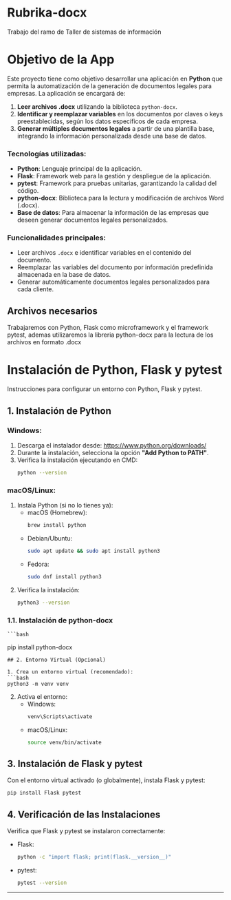 # Rubrika-docx
Trabajo del ramo de Taller de sistemas de información

# Objetivo de la App

Este proyecto tiene como objetivo desarrollar una aplicación en **Python** que permita la automatización de la generación de documentos legales para empresas. La aplicación se encargará de:

1. **Leer archivos .docx** utilizando la biblioteca `python-docx`.
2. **Identificar y reemplazar variables** en los documentos por claves o keys preestablecidas, según los datos específicos de cada empresa.
3. **Generar múltiples documentos legales** a partir de una plantilla base, integrando la información personalizada desde una base de datos.

### Tecnologías utilizadas:
- **Python**: Lenguaje principal de la aplicación.
- **Flask**: Framework web para la gestión y despliegue de la aplicación.
- **pytest**: Framework para pruebas unitarias, garantizando la calidad del código.
- **python-docx**: Biblioteca para la lectura y modificación de archivos Word (.docx).
- **Base de datos**: Para almacenar la información de las empresas que deseen generar documentos legales personalizados.

### Funcionalidades principales:
- Leer archivos `.docx` e identificar variables en el contenido del documento.
- Reemplazar las variables del documento por información predefinida almacenada en la base de datos.
- Generar automáticamente documentos legales personalizados para cada cliente.
  
## Archivos necesarios

Trabajaremos con Python, Flask como microframework y el framework pytest, ademas utilizaremos la libreria python-docx para la lectura de los archivos en formato .docx

# Instalación de Python, Flask y pytest

Instrucciones para configurar un entorno con Python, Flask y pytest.

## 1. Instalación de Python

### Windows:
1. Descarga el instalador desde: https://www.python.org/downloads/
2. Durante la instalación, selecciona la opción **"Add Python to PATH"**.
3. Verifica la instalación ejecutando en CMD:
   ```bash
   python --version
   ```

### macOS/Linux:
1. Instala Python (si no lo tienes ya):
   - macOS (Homebrew):
     ```bash
     brew install python
     ```
   - Debian/Ubuntu:
     ```bash
     sudo apt update && sudo apt install python3
     ```
   - Fedora:
     ```bash
     sudo dnf install python3
     ```
2. Verifica la instalación:
   ```bash
   python3 --version
   ```
### 1.1. Instalación de python-docx
    ```bash
   pip install python-docx
   ```
## 2. Entorno Virtual (Opcional)

1. Crea un entorno virtual (recomendado):
   ```bash
   python3 -m venv venv
   ```
2. Activa el entorno:
   - Windows:
     ```bash
     venv\Scripts\activate
     ```
   - macOS/Linux:
     ```bash
     source venv/bin/activate
     ```

## 3. Instalación de Flask y pytest

Con el entorno virtual activado (o globalmente), instala Flask y pytest:

```bash
pip install Flask pytest
```

## 4. Verificación de las Instalaciones

Verifica que Flask y pytest se instalaron correctamente:

- Flask:
  ```bash
  python -c "import flask; print(flask.__version__)"
  ```
- pytest:
  ```bash
  pytest --version
  ```

---

